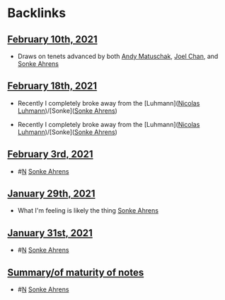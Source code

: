 
# Backlinks
## [February 10th, 2021](<February 10th, 2021.md>)
- Draws on tenets advanced by both [Andy Matuschak](<Andy Matuschak.md>), [Joel Chan](<Joel Chan.md>), and [Sonke Ahrens](<Sonke Ahrens.md>)

## [February 18th, 2021](<February 18th, 2021.md>)
- Recently I completely broke away from the [Luhmann]([Nicolas Luhmann](<Nicolas Luhmann.md>))/[Sonke]([Sonke Ahrens](<Sonke Ahrens.md>))

- Recently I completely broke away from the [Luhmann]([Nicolas Luhmann](<Nicolas Luhmann.md>))/[Sonke]([Sonke Ahrens](<Sonke Ahrens.md>))

## [February 3rd, 2021](<February 3rd, 2021.md>)
- #[N](<N.md>) [Sonke Ahrens](<Sonke Ahrens.md>)

## [January 29th, 2021](<January 29th, 2021.md>)
- What I'm feeling is likely the thing [Sonke Ahrens](<Sonke Ahrens.md>)

## [January 31st, 2021](<January 31st, 2021.md>)
- #[N](<N.md>) [Sonke Ahrens](<Sonke Ahrens.md>)

## [Summary/of maturity of notes](<Summary/of maturity of notes.md>)
- #[N](<N.md>) [Sonke Ahrens](<Sonke Ahrens.md>)

